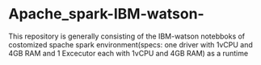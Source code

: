 # Apache_spark-IBM-watson-
This repository is generally consisting of the IBM-watson notebboks of costomized spache spark environment(specs: one driver with 1vCPU and 4GB RAM and 1 Excecutor each with 1vCPU and 4GB RAM) as a runtime   
